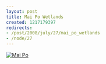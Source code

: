 ```yaml
--- 
layout: post
title: Mai Po Wetlands
created: 1217179397
redirects:
- /post/2008/july/27/mai_po_wetlands
- /node/27
---
```

<a href="http://gallery.johndbritton.com/v/2008/china/hong_kong/mai_po_wetlands_world_wildlife_fund_preserve/IMG_1858.JPG.html"><img src="http://gallery.johndbritton.com/d/62807-3/IMG_1858.JPG" alt="Mai Po" /></a>
